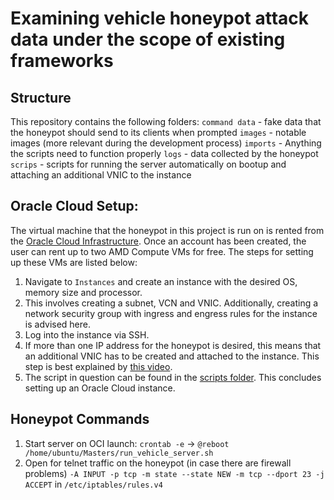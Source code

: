 # Examining vehicle honeypot attack data under the scope of existing frameworks

## Structure
This repository contains the following folders:
`command data` - fake data that the honeypot should send to its clients when prompted
`images` - notable images (more relevant during the development process)
`imports` - Anything the scripts need to function properly
`logs` - data collected by the honeypot
`scrips` - scripts for running the server automatically on bootup and attaching an additional VNIC to the instance

## Oracle Cloud Setup:
The virtual machine that the honeypot in this project is run on is rented from the [Oracle Cloud Infrastructure](https://www.oracle.com/cloud/).
Once an account has been created, the user can rent up to two AMD Compute VMs for free. The steps for setting up these VMs are listed below:
1) Navigate to `Instances` and create an instance with the desired OS, memory size and processor.
2) This involves creating a subnet, VCN and VNIC. Additionally, creating a network security group with ingress and engress rules for the instance is advised here.
3) Log into the instance via SSH.
4) If more than one IP address for the honeypot is desired, this means that an additional VNIC has to be created and attached to the instance. This step is best explained by [this video](https://www.youtube.com/watch?v=amYLnXEDs9w&ab_channel=OracleLearning).
5) The script in question can be found in the [scripts folder](scripts/).
This concludes setting up an Oracle Cloud instance.

## Honeypot Commands
1) Start server on OCI launch:
	`crontab -e` -> `@reboot /home/ubuntu/Masters/run_vehicle_server.sh`
2) Open for telnet traffic on the honeypot (in case there are firewall problems)
   	`-A INPUT -p tcp -m state --state NEW -m tcp --dport 23 -j ACCEPT` in `/etc/iptables/rules.v4`

